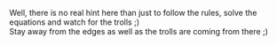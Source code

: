 Well, there is no real hint here than just to follow the rules, solve the equations and watch for the trolls ;)  
Stay away from the edges as well as the trolls are coming from there ;)